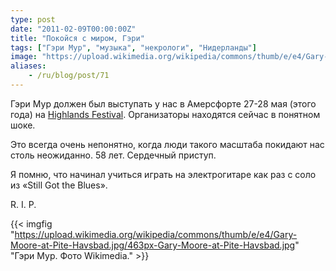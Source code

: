```yaml
---
type: post
date: "2011-02-09T00:00:00Z"
title: "Покойся с миром, Гэри"
tags: ["Гэри Мур", "музыка", "некрологи", "Нидерланды"]
image: "https://upload.wikimedia.org/wikipedia/commons/thumb/e/e4/Gary-Moore-at-Pite-Havsbad.jpg/463px-Gary-Moore-at-Pite-Havsbad.jpg"
aliases:
    - /ru/blog/post/71
---
```


Гэри Мур должен был выступать у нас в Амерсфорте 27-28 мая (этого года) на [Highlands Festival](http://www.highlandsfestival.nl/programma/). Организаторы находятся сейчас в понятном шоке.

Это всегда очень непонятно, когда люди такого масштаба покидают нас столь неожиданно. 58 лет. Сердечный приступ.

<!--more-->

Я помню, что начинал учиться играть на электрогитаре как раз с соло из «Still Got the Blues».

R. I. P.

{{< imgfig "https://upload.wikimedia.org/wikipedia/commons/thumb/e/e4/Gary-Moore-at-Pite-Havsbad.jpg/463px-Gary-Moore-at-Pite-Havsbad.jpg" "Гэри Мур. Фото Wikimedia." >}}
